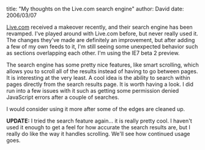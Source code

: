 
title: "My thoughts on the Live.com search engine"
author: David
date: 2006/03/07

[Live.com](http://www.live.com) received a makeover recently, and their search engine has been revamped. I've played around with Live.com before, but never really used it. The changes they've made are definitely an improvement, but after adding a few of my own feeds to it, I'm still seeing some unexpected behavior such as sections overlapping each other. I'm using the IE7 beta 2 preview.

The search engine has some pretty nice features, like smart scrolling, which allows you to scroll all of the results instead of having to go between pages. It is interesting at the very least. A cool idea is the ability to search within pages directly from the search results page. It is worth having a look. I did run into a few issues with it such as getting some permission denied JavaScript errors after a couple of searches.

I would consider using it more after some of the edges are cleaned up.

<strong>UPDATE:</strong> I tried the search feature again... it is really pretty cool. I haven't used it enough to get a feel for how accurate the search results are, but I really do like the way it handles scrolling. We'll see how continued usage goes.
